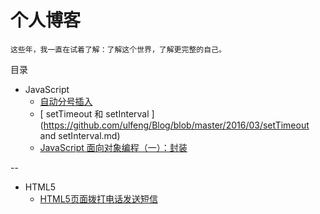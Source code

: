 # 个人博客
    这些年，我一直在试着了解：了解这个世界，了解更完整的自己。
    
目录

* JavaScript
    * [自动分号插入](https://github.com/ulfeng/Blog/blob/master/2016/03/JavaScript%20%E8%87%AA%E5%8A%A8%E5%88%86%E5%8F%B7%E6%8F%92%E5%85%A5.md)
    * [ setTimeout 和 setInterval ](https://github.com/ulfeng/Blog/blob/master/2016/03/setTimeout and setInterval.md)
    * [JavaScript 面向对象编程（一）：封装](https://github.com/ulfeng/blog/blob/master/2016/03/object-oriented(1).md)
    
--

* HTML5
    * [HTML5页面拨打电话发送短信](https://github.com/ulfeng/blog/blob/master/2016/03/HTML5%20%E9%A1%B5%E9%9D%A2%E6%8B%A8%E6%89%93%E7%94%B5%E8%AF%9D.md)
